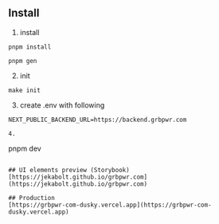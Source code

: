 ## Install

1. install

```
pnpm install

pnpm gen
```

2. init

```
make init
```

3. create .env with following

```
NEXT_PUBLIC_BACKEND_URL=https://backend.grbpwr.com

4.
```

pnpm dev

```

## UI elements preview (Storybook)
[https://jekabolt.github.io/grbpwr.com](https://jekabolt.github.io/grbpwr.com)

## Production
[https://grbpwr-com-dusky.vercel.app](https://grbpwr-com-dusky.vercel.app)
```
